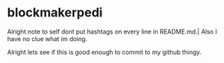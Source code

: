 # blockmakerpedi

Alright note to self dont put hashtags on every line in README.md.|
Also I have no clue what im doing.

Alright lets see if this is good enough to commit to my github thingy.
